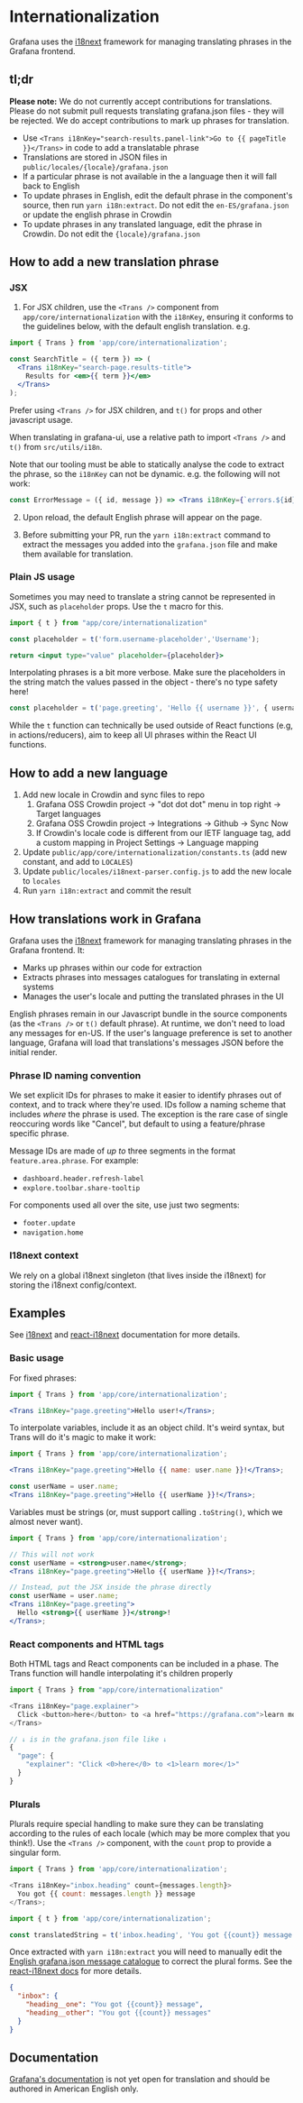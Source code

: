 # Internationalization

Grafana uses the [i18next](https://www.i18next.com/) framework for managing translating phrases in the Grafana frontend.

## tl;dr

**Please note:** We do not currently accept contributions for translations. Please do not submit pull requests translating grafana.json files - they will be rejected. We do accept contributions to mark up phrases for translation.

- Use `<Trans i18nKey="search-results.panel-link">Go to {{ pageTitle }}</Trans>` in code to add a translatable phrase
- Translations are stored in JSON files in `public/locales/{locale}/grafana.json`
- If a particular phrase is not available in the a language then it will fall back to English
- To update phrases in English, edit the default phrase in the component's source, then run `yarn i18n:extract`. Do not edit the `en-ES/grafana.json` or update the english phrase in Crowdin
- To update phrases in any translated language, edit the phrase in Crowdin. Do not edit the `{locale}/grafana.json`

## How to add a new translation phrase

### JSX

1. For JSX children, use the `<Trans />` component from `app/core/internationalization` with the `i18nKey`, ensuring it conforms to the guidelines below, with the default english translation. e.g.

```jsx
import { Trans } from 'app/core/internationalization';

const SearchTitle = ({ term }) => (
  <Trans i18nKey="search-page.results-title">
    Results for <em>{{ term }}</em>
  </Trans>
);
```

Prefer using `<Trans />` for JSX children, and `t()` for props and other javascript usage.

When translating in grafana-ui, use a relative path to import `<Trans />` and `t()` from `src/utils/i18n`.

Note that our tooling must be able to statically analyse the code to extract the phrase, so the `i18nKey` can not be dynamic. e.g. the following will not work:

```jsx
const ErrorMessage = ({ id, message }) => <Trans i18nKey={`errors.${id}`}>There was an error: {{ message }}</Trans>;
```

2. Upon reload, the default English phrase will appear on the page.

3. Before submitting your PR, run the `yarn i18n:extract` command to extract the messages you added into the `grafana.json` file and make them available for translation.

### Plain JS usage

Sometimes you may need to translate a string cannot be represented in JSX, such as `placeholder` props. Use the `t` macro for this.

```jsx
import { t } from "app/core/internationalization"

const placeholder = t('form.username-placeholder','Username');

return <input type="value" placeholder={placeholder}>
```

Interpolating phrases is a bit more verbose. Make sure the placeholders in the string match the values passed in the object - there's no type safety here!

```jsx
const placeholder = t('page.greeting', 'Hello {{ username }}', { username });
```

While the `t` function can technically be used outside of React functions (e.g, in actions/reducers), aim to keep all UI phrases within the React UI functions.

## How to add a new language

1. Add new locale in Crowdin and sync files to repo
   1. Grafana OSS Crowdin project -> "dot dot dot" menu in top right -> Target languages
   2. Grafana OSS Crowdin project -> Integrations -> Github -> Sync Now
   3. If Crowdin's locale code is different from our IETF language tag, add a custom mapping in Project Settings -> Language mapping
2. Update `public/app/core/internationalization/constants.ts` (add new constant, and add to `LOCALES`)
3. Update `public/locales/i18next-parser.config.js` to add the new locale to `locales`
4. Run `yarn i18n:extract` and commit the result

## How translations work in Grafana

Grafana uses the [i18next](https://www.i18next.com/) framework for managing translating phrases in the Grafana frontend. It:

- Marks up phrases within our code for extraction
- Extracts phrases into messages catalogues for translating in external systems
- Manages the user's locale and putting the translated phrases in the UI

English phrases remain in our Javascript bundle in the source components (as the `<Trans />` or `t()` default phrase). At runtime, we don't need to load any messages for en-US. If the user's language preference is set to another language, Grafana will load that translations's messages JSON before the initial render.

### Phrase ID naming convention

We set explicit IDs for phrases to make it easier to identify phrases out of context, and to track where they're used. IDs follow a naming scheme that includes _where_ the phrase is used. The exception is the rare case of single reoccuring words like "Cancel", but default to using a feature/phrase specific phrase.

Message IDs are made of _up to_ three segments in the format `feature.area.phrase`. For example:

- `dashboard.header.refresh-label`
- `explore.toolbar.share-tooltip`

For components used all over the site, use just two segments:

- `footer.update`
- `navigation.home`

### I18next context

We rely on a global i18next singleton (that lives inside the i18next) for storing the i18next config/context.

## Examples

See [i18next](https://www.i18next.com/) and [react-i18next](https://react.i18next.com/) documentation for more details.

### Basic usage

For fixed phrases:

```jsx
import { Trans } from 'app/core/internationalization';

<Trans i18nKey="page.greeting">Hello user!</Trans>;
```

To interpolate variables, include it as an object child. It's weird syntax, but Trans will do it's magic to make it work:

```jsx
import { Trans } from 'app/core/internationalization';

<Trans i18nKey="page.greeting">Hello {{ name: user.name }}!</Trans>;

const userName = user.name;
<Trans i18nKey="page.greeting">Hello {{ userName }}!</Trans>;
```

Variables must be strings (or, must support calling `.toString()`, which we almost never want).

```jsx
import { Trans } from 'app/core/internationalization';

// This will not work
const userName = <strong>user.name</strong>;
<Trans i18nKey="page.greeting">Hello {{ userName }}!</Trans>;

// Instead, put the JSX inside the phrase directly
const userName = user.name;
<Trans i18nKey="page.greeting">
  Hello <strong>{{ userName }}</strong>!
</Trans>;
```

### React components and HTML tags

Both HTML tags and React components can be included in a phase. The Trans function will handle interpolating it's children properly

```js
import { Trans } from "app/core/internationalization"

<Trans i18nKey="page.explainer">
  Click <button>here</button> to <a href="https://grafana.com">learn more.</a>
</Trans>

// ↓ is in the grafana.json file like ↓
{
  "page": {
    "explainer": "Click <0>here</0> to <1>learn more</1>"
  }
}
```

### Plurals

Plurals require special handling to make sure they can be translating according to the rules of each locale (which may be more complex that you think!). Use the `<Trans />` component, with the `count` prop to provide a singular form.

```js
import { Trans } from 'app/core/internationalization';

<Trans i18nKey="inbox.heading" count={messages.length}>
  You got {{ count: messages.length }} message
</Trans>;
```

```js
import { t } from 'app/core/internationalization';

const translatedString = t('inbox.heading', 'You got {{count}} message', { count: messages.length });
```

Once extracted with `yarn i18n:extract` you will need to manually edit the [English grafana.json message catalogue](../public/locales/en-US/grafana.json) to correct the plural forms. See the [react-i18next docs](https://react.i18next.com/latest/trans-component#plural) for more details.

```json
{
  "inbox": {
    "heading__one": "You got {{count}} message",
    "heading__other": "You got {{count}} messages"
  }
}
```

## Documentation

[Grafana's documentation](https://grafana.com/docs/grafana/latest/) is not yet open for translation and should be authored in American English only.
